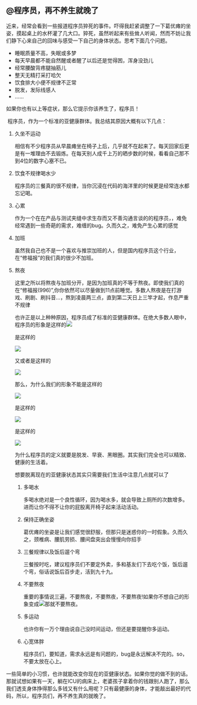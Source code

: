 ## @程序员，再不养生就晚了

​	近来，经常会看到一些报道程序员猝死的事件。吓得我赶紧调整了一下葛优瘫的坐姿，摸起桌上的水杯灌了几大口。猝死，虽然听起来有些耸人听闻，然而不妨让我们静下心来自己的回味与感受一下自己的身体状态。思考下面几个问题。

* 睡眠质量不高，失眠或多梦
* 每天早晨都不能自然醒或者醒了以后还是觉得困，浑身没劲儿
* 经常腰酸背疼腿抽筋儿
* 整天无精打采打哈欠
* 饮食排大小便不规律不正常
* 脱发，发际线感人
* ......

如果你也有以上等症状，那么它提示你该养生了，程序员！

​	程序员，作为一个标准的亚健康群体。我总结其原因大概有以下几点：

1. 久坐不运动

   相信有不少程序员从早晨瘫坐在椅子上后，几乎就不在起来了。每天回家后更是有一堆理由不去锻炼。在每天别人成千上万的晒步数的时候，看看自己那不到4位的数字心塞不已。

2. 饮食不规律喝水少

   程序员的三餐真的很不规律，当你沉浸在代码的海洋里的时候更是经常连水都忘记喝。

3. 心累

   作为一个在在产品与测试夹缝中求生存而又不善沟通言谈的的程序员，，难免经常遇到一些奇葩的需求，难缠的bug。久而久之，难免产生心累的感觉

4. 加班

   虽然我自己也不是一个喜欢与推崇加班的人，但是国内程序员这个行业，在“修福报”的我们真的很少不加班。

5. 熬夜

   这里之所以将熬夜与加班分开，是因为加班真的不等于熬夜。即使我们真的在“修福报(996)”,你你依然可以尽量做到11点前睡觉。多数人熬夜是在打游戏、刷剧、刷抖音...，熬到凌晨两三点，直到第二天日上三竿才起，作息严重不规律

   也许正是以上种种原因，程序员成了标准的亚健康群体。在绝大多数人眼中，程序员的形象是这样的![](https://hunter-image.oss-cn-beijing.aliyuncs.com/blog_ys/timg%20%283%29.jpg)

   是这样的

   ![](https://hunter-image.oss-cn-beijing.aliyuncs.com/blog_ys/timg.jpg)

   又或者是这样的

   ![](https://hunter-image.oss-cn-beijing.aliyuncs.com/blog_ys/timg%20%282%29.jpg)

   那么，为什么我们的形象不能是这样的

   ![](https://hunter-image.oss-cn-beijing.aliyuncs.com/blog_ys/timg%20%285%29.jpg)

   是这样的

   ![](https://hunter-image.oss-cn-beijing.aliyuncs.com/blog_ys/timg%20%284%29.jpg)

   是这样的

   ![](https://hunter-image.oss-cn-beijing.aliyuncs.com/blog_ys/QQ%E5%9B%BE%E7%89%8720190613104412.png)

   

   ​    为什么程序员的定义就要是脱发、早衰、黑眼圈。其实我们完全也可以精致、健康的生活着。

   想要脱离现在的亚健康状态其实只需要我们生活中注意几点就可以了

   1. 多喝水

      多喝水绝对是一个良性循环，因为喝水多，就会导致上厕所的次数增多。进而让你不得不让你的屁股离开椅子起来活动活动。

   2. 保持正确坐姿

      葛优瘫的坐姿是让我们感觉很舒服，但那只是迷惑你的一时假象。久而久之，颈椎病、腰肌劳损、腰间盘突出会慢慢向你招手

   3. 三餐规律以及饭后遛个弯

      三餐按时吃，建议程序员们不要定外卖，多和基友们下去吃个饭，饭后遛个弯，俗话说饭后百步走，活到九十九。

   4. 不要熬夜

      重要的事情说三遍，不要熬夜，不要熬夜，不要熬夜!如果你不想自己的形象变成![](https://hunter-image.oss-cn-beijing.aliyuncs.com/blog_ys/timg%20%283%29.jpg)那就不要熬夜。

   5. 多运动

      也许你有一万个理由说自己没时间运动，但还是要提醒你多运动。

   6. 心宽体胖

      程序员们，要知道，需求永远是有问题的，bug是永远解决不完的。so，不要太放在心上。

​    一些简单的小习惯，也许就能改变你现在的亚健康状态。如果你觉的做不到的话。那就试想如果有一天，躺在ICU的病床上，老婆孩子拿着你的钱跟别人跑了，那么我们透支身体挣得那么多钱又有什么用呢？只有最健康的身体，才能敲出最好的代码，所以，程序员们，再不养生真的就晚了。